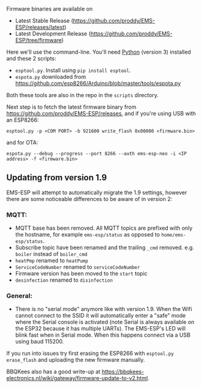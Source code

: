 Firmware binaries are available on
 * Latest Stable Release (https://github.com/proddy/EMS-ESP/releases/latest)
 * Latest Development Release (https://github.com/proddy/EMS-ESP/tree/firmware)

Here we'll use the command-line. You'll need [Python]( https://www.python.org/downloads/) (version 3) installed and these 2 scripts:

- `esptool.py`. Install using `pip install esptool`.
- `espota.py` downloaded from https://github.com/esp8266/Arduino/blob/master/tools/espota.py

Both these tools are also in the repo in the `scripts` directory.

Next step is to fetch the latest firmware binary from https://github.com/proddy/EMS-ESP/releases, and if you're using USB with an ESP8266:

  `esptool.py -p <COM PORT> -b 921600 write_flash 0x00000 <firmware.bin>` 
  
and for OTA:
  
  `espota.py --debug --progress --port 8266 --auth ems-esp-neo -i <IP address> -f <firmware.bin>`

## **Updating from version 1.9**

EMS-ESP will attempt to automatically migrate the 1.9 settings, however there are some noticeable differences to be aware of in version 2:

### MQTT:
   - MQTT base has been removed. All MQTT topics are prefixed with only the hostname, for example `ems-esp/status` as opposed to `home/ems-esp/status`.
   - Subscribe topic have been renamed and the trailing `_cmd` removed. e.g. `boiler` instead of `boiler_cmd`
   - `heatPmp` renamed to `heatPump`
   - `ServiceCodeNumber` renamed to `serviceCodeNumber`
   - Firmware version has been moved to the `start` topic
   - `desinfection` renamed to `disinfection`

### General:
  - There is no "serial mode" anymore like with version 1.9. When the Wifi cannot connect to the SSID it will automatically enter a "safe" mode where the Serial console is activated (note Serial is always available on the ESP32 because it has multiple UARTs). The EMS-ESP's LED will blink fast when in Serial mode. When this happens connect via a USB using baud 115200.

If you run into issues try first erasing the ESP8266 with `esptool.py erase_flash` and uploading the new firmware manually.

BBQKees also has a good write-up at https://bbqkees-electronics.nl/wiki/gateway/firmware-update-to-v2.html.
